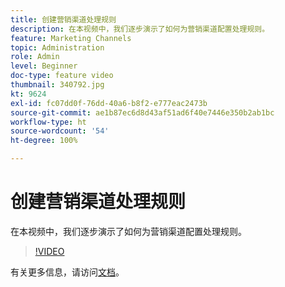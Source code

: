 ```yaml
---
title: 创建营销渠道处理规则
description: 在本视频中，我们逐步演示了如何为营销渠道配置处理规则。
feature: Marketing Channels
topic: Administration
role: Admin
level: Beginner
doc-type: feature video
thumbnail: 340792.jpg
kt: 9624
exl-id: fc07dd0f-76dd-40a6-b8f2-e777eac2473b
source-git-commit: ae1b87ec6d8d43af51ad6f40e7446e350b2ab1bc
workflow-type: ht
source-wordcount: '54'
ht-degree: 100%

---
```


# 创建营销渠道处理规则

在本视频中，我们逐步演示了如何为营销渠道配置处理规则。

>[!VIDEO](https://video.tv.adobe.com/v/340792/?quality=12&learn=on)

有关更多信息，请访问[文档](https://experienceleague.adobe.com/docs/analytics/components/marketing-channels/c-rules.html?lang=zh-hans)。
